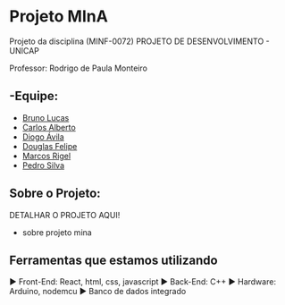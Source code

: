 # Projeto MInA

Projeto da disciplina (MINF-0072) PROJETO DE DESENVOLVIMENTO - UNICAP

Professor: Rodrigo de Paula Monteiro

## -Equipe:

- [Bruno Lucas](https://github.com/BrunoLucass)
- [Carlos Alberto](https://github.com/CarlosJr20)
- [Diogo Ávila](https://github.com/aviladiogo)
- [Douglas Felipe](https://github.com/douglas0100)
- [Marcos Rigel](https://github.com/MarcosRigel)
- [Pedro Silva](https://github.com/PedroSilvaBarros)

## Sobre o Projeto:

DETALHAR O PROJETO AQUI!

- sobre projeto mina

## Ferramentas que estamos utilizando
  ► Front-End: React, html, css, javascript
  ► Back-End: C++
  ► Hardware: Arduino, nodemcu
  ► Banco de dados integrado
